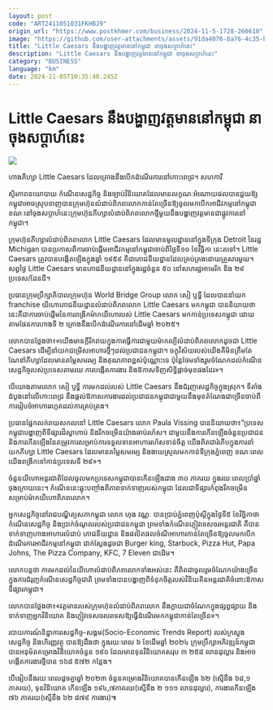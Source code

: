 ```yaml
---
layout: post
code: "ART2411051031FKHBJ9"
origin_url: "https://www.postkhmer.com/business/2024-11-5-1728-260610"
image: "https://github.com/user-attachments/assets/91da4076-8a76-4c35-bf86-86d79dd3781f"
title: "Little Caesars នឹង​បង្ហាញ​វត្តមាន​នៅ​កម្ពុជា​ នាចុង​សប្តាហ៍នេះ​"
description: "​​Little Caesars នឹង​បង្ហាញ​វត្តមាន​នៅ​កម្ពុជា​ នាចុង​សប្តាហ៍នេះ​​"
category: "BUSINESS"
language: "km"
date: 2024-11-05T10:35:40.245Z
---
```


# Little Caesars នឹង​បង្ហាញ​វត្តមាន​នៅ​កម្ពុជា​ នាចុង​សប្តាហ៍នេះ​

![](https://github.com/user-attachments/assets/0826e3de-f4d5-4abe-9789-e687aa40bf99)

ហាងភីហ្សា Little Caesars ដែល​គ្រោង​នឹង​បើក​ដំណើរការ​នៅ​កោះពេជ្រ។ សហការី​

ស្ថិរភាព​នយោបាយ កំណើន​សេដ្ឋកិច្ច និង​ច្បាប់​វិនិយោគ​ដែល​មាន​លក្ខណៈ​អំណោយ​ផល​បាន​ជួយ​ឱ្យ​កម្ពុជា​អាច​ស្រូប​ទាញ​បាន​ក្រុមហ៊ុន​លំដាប់​ពិភពលោក​កាន់​តែ​ច្រើន​ឱ្យ​ចូល​មក​បើក​អាជីវកម្ម​នៅ​កម្ពុជា ខណៈ​នៅ​ចុង​សប្តាហ៍​នេះ​ក្រុមហ៊ុន​ភីហ្សា​លំដាប់​ពិភពលោក​ថ្មី​មួយ​នឹង​បង្ហាញ​វត្តមាន​ជា​ផ្លូវការ​នៅ​កម្ពុជា។

ក្រុមហ៊ុន​ភីហ្សា​លំដាប់​ពិភពលោក Little Caesars ដែល​មាន​មូលដ្ឋាន​នៅ​ក្នុង​ទីក្រុង​ Detroit នៃរដ្ឋ Michigan បាន​ប្រកាស​ពី​ការ​ចាប់​ផ្តើម​អាជីវកម្ម​នៅ​កម្ពុជា​ចាប់​ពី​ថ្ងៃទី​១០ ខែ​វិច្ឆិកា នេះ​តទៅ​។ Little Caesars ត្រូវ​បាន​បង្កើត​ឡើង​ក្នុង​ឆ្នាំ ១៩៥៩ គឺ​ជាភោជនីយ​ដ្ឋាន​ដែល​គ្រប់​គ្រង​ដោយ​គ្រួសារ​មួយ។ សព្វ​ថ្ងៃ Little Caesars មាន​ភោជនីយដ្ឋាន​នៅ​ក្នុង​រដ្ឋ​ចំនួន ៥០ នៅ​សហរដ្ឋ​អាមេរិក និង ២៩ ប្រទេស​/ដែនដី។​

ប្រធាន​ក្រុម​ប្រឹក្សា​ភិបាល​ក្រុមហ៊ុន World Bridge Group លោក សៀ ឬទ្ធី ដែល​បាន​នាំ​យក franchise យីហោ​ភោជនីយដ្ឋាន​លំដាប់​ពិភពលោក ​Little Caesars មក​កម្ពុជា បាន​និយាយ​ថា នេះ​គឺ​ជា​ការ​ចាប់ផ្តើម​នៃ​ការ​ពង្រីក​ម៉ាកយីហោ​របស់ Little Caesars មក​កាន់​ប្រទេស​កម្ពុជា ដោយ​តាម​ផែនការ​ហាងទី ២ គ្រោង​នឹង​បើក​ដំណើរ​ការ​នៅ​ដើម​ឆ្នាំ ២០២៥។

លោក​បាន​ថ្លែង​ថា៖«យើង​មាន​ក្តី​រីករាយ​ក្នុង​ការ​ធ្វើការ​ជាមួយ​ម៉ាក​ល្បី​លំដាប់​ពិភពលោក​ដូច​ជា Little Caesars ដើម្បី​នាំ​យក​ជម្រើស​អាហារ​ថ្មីៗ​ដល់​ប្រជាជន​កម្ពុជា។ ចក្ខុ​វិស័យ​របស់​យើង​គឺ​មិន​ត្រឹម​តែ​ណែនាំ​ភីហ្សា​ដែល​មាន​តម្លៃ​សមរម្យ និង​គុណភាព​ខ្ពស់​ប៉ុណ្ណោះ​ទេ ប៉ុន្តែ​ថែម​ទាំង​រួម​ចំណែក​ដល់​កំណើន​សេដ្ឋកិច្ច​របស់​ប្រទេស​តាម​រយៈ​ការ​បង្កើត​ការងារ និង​ឱកាស​ទិញ​សិទ្ធិ​ផ្តាច់​មុខ​ផង​ដែរ​»។

បើ​យោង​តាម​លោក សៀ ឫទ្ធី ការ​មក​ដល់​របស់ Little Caesars នឹង​ជំរុញ​សេដ្ឋកិច្ច​ក្នុង​ស្រុក។ ទីតាំង​ដំបូង​នៅ​លើ​កោះពេជ្រ នឹង​ផ្តល់​ឱកាស​ការងារ​ដល់​ប្រជាជន​កម្ពុជា​ជាមួយ​នឹង​មុខតំណែង​ជាច្រើន​ចាប់​ពី​ការរៀបចំ​អាហារ​រហូត​ដល់​ការ​គ្រប់​គ្រង។

ប្រធាន​ផ្នែក​លក់​រាយ​សកល​នៅ Little Caesars លោក Paula Vissing បាន​និយាយ​ថា៖​“ប្រទេស​កម្ពុជា​បង្ហាញ​ពី​ទីផ្សារដ៏ស្វាហាប់ និង​រីក​ចម្រើន​យ៉ាង​ឆាប់រហ័ស។ ជាមួយ​នឹង​ការ​កើន​ឡើង​ចំនួន​ប្រជាជន និង​ការ​កើន​ឡើង​នៃ​តម្រូវការ​សម្រាប់​ការ​ទទួល​ទាន​អាហារ​រហ័ស​ទាន់​ចិត្ត យើង​ពិត​ជា​រំភើប​ក្នុង​ការ​នាំ​យក​ភីហ្សា Little Caesars ដែល​មាន​តម្លៃ​សមរម្យ និង​ងាយ​ស្រួល​មក​កាន់​ទីក្រុង​ភ្នំពេញ ខណៈ​ពេល​យើង​ពង្រីក​ទៅ​កាន់​ប្រទេស​ទី ២៩»។

ចំនួន​យីហោ​អន្តរជាតិ​ដែល​ចូល​មក​ប្រទេស​កម្ពុជា​បាន​កើន​ឡើង​ជាង ៣០ ភាគរយ ក្នុង​រយៈ​ពេល​ប្រាំ​ឆ្នាំ​ចុង​ក្រោយ​នេះ។ កំណើន​នេះ​ឆ្លុះ​បញ្ចាំង​ពី​ភាព​ទាក់ទាញ​របស់​កម្ពុជា ដែល​ជា​ទីផ្សារ​កំពុង​រីក​ចម្រើន​សម្រាប់​ម៉ាក​យីហោ​ពិភពលោក។

អ្នក​សេដ្ឋកិច្ច​នៅ​រាជបណ្ឌិត្យ​សភា​កម្ពុជា លោក ហុង វណ្ណៈ បាន​ប្រាប់​ភ្នំពេញប៉ុស្តិ៍​ក្នុង​ថ្ងៃ​ទី​៥ ខែ​វិច្ឆិកាថា កំណើន​សេដ្ឋកិច្ច និង​ប្រាក់​ចំណូល​របស់​ប្រជាជន​កម្ពុជា ព្រម​ទាំង​កំណើន​ភ្ញៀវ​ទេសចរ​អន្តរជាតិ គឺ​បាន​ទាក់​ទាញ​ហាង​អាហារ​លំដាប់ ​ភោជនីយដ្ឋាន និង​ផលិតផល​ចំណី​អាហារ​កាន់​តែ​ច្រើន​ឱ្យ​ចូល​មក​បើក​ដំណើរការ​អាជីវកម្ម​នៅ​កម្ពុជា ជាក់​ស្តែង​ដូចជា Burger king, Starbuck, Pizza Hut, Papa Johns, The Pizza Company, KFC, 7 Eleven ជាដើម។

លោក​បន្ត​ថា ការ​មក​ដល់​នៃ​យីហោ​លំដាប់​ពិភពលោក​ទាំង​អស់​នេះ គឺ​ពិត​ជា​ចូល​រួម​ចំណែក​យ៉ាង​ច្រើន​ក្នុង​ការ​ជំរុញ​កំណើន​សេដ្ឋកិច្ច​ជាតិ ព្រម​ទាំង​បាន​បង្ហាញ​ពី​ទំនុក​ចិត្ត​របស់​វិនិយគិន​អន្តរជាតិ​ចំពោះ​ឱកាស​ទីផ្សារ​កម្ពុជា។

លោក​បាន​ថ្លែង​ថា៖​«​វត្តមាន​របស់​ក្រុមហ៊ុន​លំដាប់​ពិភពលោក នឹង​ក្លាយ​ជា​ចំណែក​ក្នុង​ផ្សព្វផ្សាយ និង​ទាក់​ទាញ​អ្នក​វិនិយោគ និង​ភ្ញៀវ​ទេសចរ​បរទេស​ឱ្យ​ធ្វើ​ដំណើរ​មក​កម្ពុជា​កាន់​តែ​ច្រើន»។

របាយការណ៍​និន្នាការ​សេដ្ឋកិច្ច-​សង្គម​(Socio-Economic Trends Report) របស់​ក្រសួង​សេដ្ឋកិច្ច និង​ហិរញ្ញវត្ថុ បាន​ឱ្យ​ដឹង​ថា ក្នុង​រយៈពេល ៦ ខែ​ដើម​ឆ្នាំ ២០២៤ ក្រុម​ប្រឹក្សា​អភិវឌ្ឍន៍​កម្ពុជា បាន​អនុម័ត​គម្រោង​វិនិយោគ​ចំនួន ១៩០ ដែល​មាន​ទុន​វិនិយោគ​សរុប ៣ ២៥៨ លានដុល្លារ និង​អាច​បង្កើត​ការងារ​ថ្មី​បាន​ ១៦៨ ៥៧២ កន្លែង។

បើ​ធៀប​នឹង​រយៈពេល​ដូច​គ្នា​ឆ្នាំ ២០២៣ ចំនួន​គម្រោង​វិនិយោគ​បាន​កើន​ឡើង ៦២ (ស្មើ​នឹង ៦៨,១​ភាគរយ), ទុន​វិនិយោគ កើន​ឡើង ១៩៤,៧​ភាគរយ(ស្មើ​នឹង ២ ១១១ លានដុល្លារ), ការងារ​កើន​ឡើង ៧៦ ភាគរយ​(ស្មើនឹង ៦២ ៨៧៩ ការងារ)៕